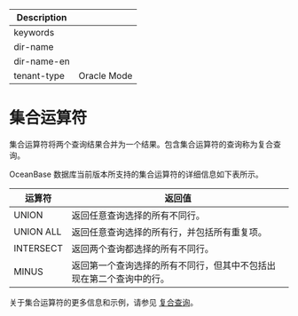 | Description   |                 |
|---------------|-----------------|
| keywords      |                 |
| dir-name      |                 |
| dir-name-en   |                 |
| tenant-type   | Oracle Mode     |

# 集合运算符

集合运算符将两个查询结果合并为一个结果。包含集合运算符的查询称为复合查询。

OceanBase 数据库当前版本所支持的集合运算符的详细信息如下表所示。

|    运算符    |                返回值                 |
|-----------|------------------------------------|
| UNION     | 返回任意查询选择的所有不同行。                    |
| UNION ALL | 返回任意查询选择的所有行，并包括所有重复项。             |
| INTERSECT | 返回两个查询都选择的所有不同行。                   |
| MINUS     | 返回第一个查询选择的所有不同行，但其中不包括出现在第二个查询中的行。 |

关于集合运算符的更多信息和示例，请参见 [复合查询](../800.queries-and-subqueries-of-oracle-mode/400.collection-of-oracle-mode.md)。
